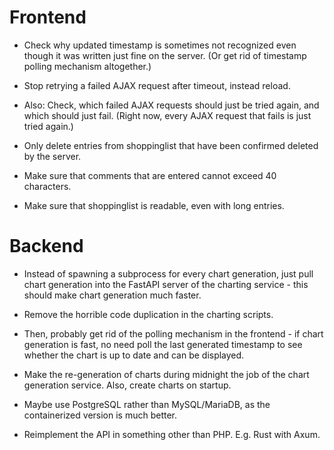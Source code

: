 # Frontend

- Check why updated timestamp is sometimes not recognized even though it was
  written just fine on the server. (Or get rid of timestamp polling mechanism
  altogether.)

- Stop retrying a failed AJAX request after timeout, instead reload.

- Also: Check, which failed AJAX requests should just be tried again, and which
  should just fail. (Right now, every AJAX request that fails is just tried
  again.)

- Only delete entries from shoppinglist that have been confirmed deleted by the
  server.

- Make sure that comments that are entered cannot exceed 40 characters.

- Make sure that shoppinglist is readable, even with long entries.

# Backend

- Instead of spawning a subprocess for every chart generation, just pull chart
  generation into the FastAPI server of the charting service - this should make
  chart generation much faster.

- Remove the horrible code duplication in the charting scripts.

- Then, probably get rid of the polling mechanism in the frontend - if chart
  generation is fast, no need poll the last generated timestamp to see whether
  the chart is up to date and can be displayed.

- Make the re-generation of charts during midnight the job of the chart generation service. Also, create charts on startup.

- Maybe use PostgreSQL rather than MySQL/MariaDB, as the containerized version is much better.

- Reimplement the API in something other than PHP. E.g. Rust with Axum.
